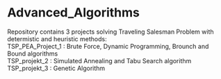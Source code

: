 # Advanced_Algorithms
Repository contains 3 projects solving Traveling Salesman Problem with determistic and heuristic methods:  
TSP_PEA_Project_1 : Brute Force, Dynamic Programming, Brounch and Bound algorithms  
TSP_projekt_2 : Simulated Annealing and Tabu Search algorithm  
TSP_projekt_3 : Genetic Algorithm  
